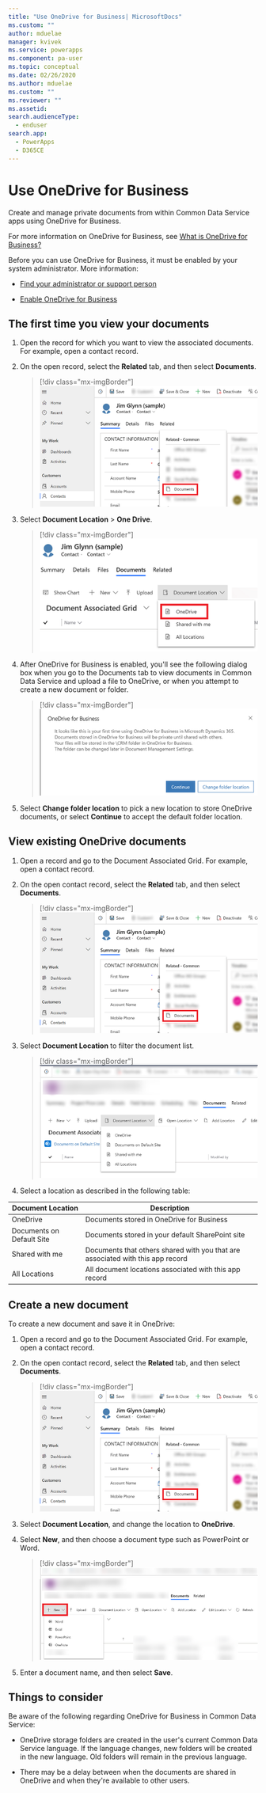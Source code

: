 ```yaml
---
title: "Use OneDrive for Business| MicrosoftDocs"
ms.custom: ""
author: mduelae
manager: kvivek
ms.service: powerapps
ms.component: pa-user
ms.topic: conceptual
ms.date: 02/26/2020
ms.author: mduelae
ms.custom: ""
ms.reviewer: ""
ms.assetid: 
search.audienceType: 
  - enduser
search.app: 
  - PowerApps
  - D365CE
---
```

# Use OneDrive for Business 

Create and manage private documents from within Common Data Service apps using OneDrive for Business. 

For more information on OneDrive for Business, see  [What is OneDrive for Business?](https://support.office.com/article/What-is-OneDrive-for-Business-187f90af-056f-47c0-9656-cc0ddca7fdc2)


Before you can use OneDrive for Business, it must be enabled by your system administrator. More information:

-   [Find your administrator or support person](find-admin.md)  

-   [Enable OneDrive for Business](https://docs.microsoft.com/power-platform/admin/enable-onedrive-for-business)  


## The first time you view your documents  

1. Open the record for which you want to view the associated documents. For example, open a contact record.

2.  On the open record, select the **Related** tab, and then select **Documents**.

     > [!div class="mx-imgBorder"]
     > ![Open the Documents tab in a record ](media/onedrive_nav.png "Open the Documents tab in a record")

3.  Select **Document Location** > **One Drive**.

     > [!div class="mx-imgBorder"]
     > ![Open the Documents tab and select OneDrive](media/onedrive_menu.png "Open the Documents tab and select OneDrive")

4. After OneDrive for Business is enabled, you'll see the following dialog box when you go to the Documents tab to view documents in Common Data Service and upload a file to OneDrive, or when you attempt to create a new document or folder.  

    > [!div class="mx-imgBorder"]
    > ![Change your OneDrive folder](media/setup_onedrive.png "Change your OneDrive folder")  

5. Select **Change folder location** to pick a new location to store OneDrive documents, or select **Continue** to accept the default folder location.

  
## View existing OneDrive documents 
 
1. Open a record and go to the Document Associated Grid. For example, open a contact record.

2. On the open contact record, select the **Related** tab, and then select **Documents**.
 
    > [!div class="mx-imgBorder"]
    > ![Open the Documents tab in a record ](media/onedrive_nav.png "Open the Documents tab in a record")
 
3. Select **Document Location** to filter the document list.

    > [!div class="mx-imgBorder"]
    > ![Open the Documents Location](media/onedrive_doc_location.png "Open the DocumentsLocation")

4.  Select a location as described in the following table:  

   |                            Document Location                             |                                                                  Description                                                                   |
   |--------------------------------------------------------------------------|------------------------------------------------------------------------------------------------------------------------------------------------|
   |                               OneDrive                                 | Documents stored in OneDrive for Business |
   | Documents on Default Site |                   Documents stored in your default SharePoint site                    |
   |           Shared with me            |                       Documents that others shared with you that are associated with this app record                        |
   |                              All Locations                            |     All document locations associated with this app record     |

## Create a new document 

To create a new document and save it in OneDrive:

1. Open a record and go to the Document Associated Grid. For example, open a contact record.

2. On the open contact record, select the **Related** tab, and then select **Documents**.
 
    > [!div class="mx-imgBorder"]
    > ![Open the Documents tab in a record ](media/onedrive_nav.png "Open the Documents tab in a record")

2. Select **Document Location**, and change the location to **OneDrive**.

3. Select **New**, and then choose a document type such as PowerPoint or Word. 

    > [!div class="mx-imgBorder"]
    > ![Creat a new documents ](media/onedrive_new_doc.png "Creat a new documents ")

4. Enter a document name, and then select **Save**.  


## Things to consider 

Be aware of the following regarding OneDrive for Business in Common Data Service:

- OneDrive storage folders are created in the user's current Common Data Service language. If the language changes, new folders will be created in the new language. Old folders will remain in the previous language.  

- There may be a delay between when the documents are shared in OneDrive and when they're available to other users. 
